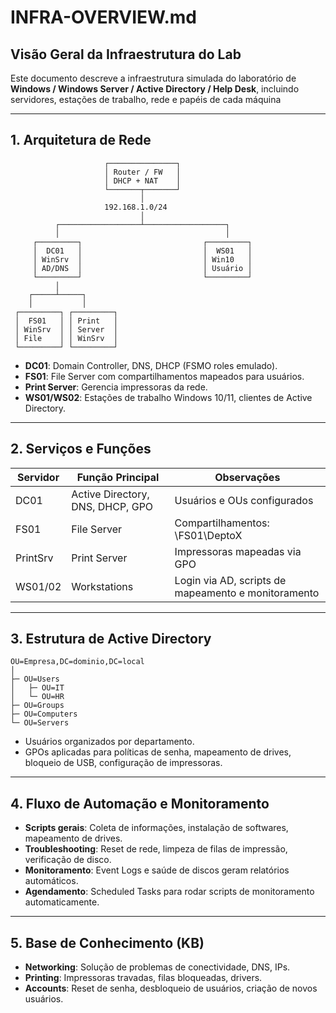 # INFRA-OVERVIEW\.md

## Visão Geral da Infraestrutura do Lab

Este documento descreve a infraestrutura simulada do laboratório de **Windows / Windows Server / Active Directory / Help Desk**, incluindo servidores, estações de trabalho, rede e papéis de cada máquina

---

## 1. Arquitetura de Rede

```
                     ┌───────────────┐
                     │ Router / FW   │
                     │ DHCP + NAT    │
                     └───────┬───────┘
                             │
                     192.168.1.0/24
                             │
          ┌──────────────────┴──────────────────┐
          │                                     │
     ┌─────────┐                           ┌─────────┐
     │  DC01   │                           │  WS01   │
     │ WinSrv  │                           │ Win10   │
     │ AD/DNS  │                           │ Usuário │
     └─────────┘                           └─────────┘
          │
    ┌─────┴─────┐
    │           │
 ┌─────────┐ ┌─────────┐
 │  FS01   │ │ Print   │
 │ WinSrv  │ │ Server  │
 │ File    │ │ WinSrv  │
 └─────────┘ └─────────┘
```

- **DC01**: Domain Controller, DNS, DHCP (FSMO roles emulado).
- **FS01**: File Server com compartilhamentos mapeados para usuários.
- **Print Server**: Gerencia impressoras da rede.
- **WS01/WS02**: Estações de trabalho Windows 10/11, clientes de Active Directory.

---

## 2. Serviços e Funções

| Servidor | Função Principal                 | Observações                                         |
| -------- | -------------------------------- | --------------------------------------------------- |
| DC01     | Active Directory, DNS, DHCP, GPO | Usuários e OUs configurados                         |
| FS01     | File Server                      | Compartilhamentos: \FS01\DeptoX                     |
| PrintSrv | Print Server                     | Impressoras mapeadas via GPO                        |
| WS01/02  | Workstations                     | Login via AD, scripts de mapeamento e monitoramento |

---

## 3. Estrutura de Active Directory

```
OU=Empresa,DC=dominio,DC=local
│
├─ OU=Users
│   ├─ OU=IT
│   └─ OU=HR
├─ OU=Groups
├─ OU=Computers
└─ OU=Servers
```

- Usuários organizados por departamento.
- GPOs aplicadas para políticas de senha, mapeamento de drives, bloqueio de USB, configuração de impressoras.

---

## 4. Fluxo de Automação e Monitoramento

- **Scripts gerais**: Coleta de informações, instalação de softwares, mapeamento de drives.
- **Troubleshooting**: Reset de rede, limpeza de filas de impressão, verificação de disco.
- **Monitoramento**: Event Logs e saúde de discos geram relatórios automáticos.
- **Agendamento**: Scheduled Tasks para rodar scripts de monitoramento automaticamente.

---

## 5. Base de Conhecimento (KB)

- **Networking**: Solução de problemas de conectividade, DNS, IPs.
- **Printing**: Impressoras travadas, filas bloqueadas, drivers.
- **Accounts**: Reset de senha, desbloqueio de usuários, criação de novos usuários.